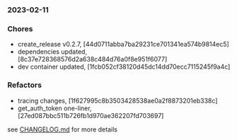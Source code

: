 ### 2023-02-11

### Chores
+ create_release v0.2.7, [44d0711abba7ba29231ce701341ea574b9814ec5]
+ dependencies updated, [8c37e728368576d2a638c484d76a0f8e951f6077]
+ dev container updated, [1fcb052cf38120d45dc14dd70ecc7115245f9a4c]

### Refactors
+ tracing changes, [1f627995c8b3503428538ae0a2f8873201eb338c]
+ get_auth_token one-liner, [27ed087bbc511b726fb1d970ae362207fd703697]


see <a href='https://github.com/mrjackwills/mealpedant_backup_pi/blob/main/CHANGELOG.md'>CHANGELOG.md</a> for more details

